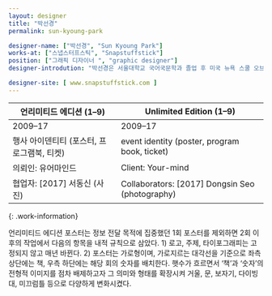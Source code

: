 ```yaml
---
layout: designer
title: "박선경"
permalink: sun-kyoung-park

designer-name: ["박선경", "Sun Kyoung Park"]
works-at: ["스냅스터프스틱", "Snapstuffstick"]
position: ["그래픽 디자이너 ", "graphic designer"]
designer-introdution: "박선경은 서울대학교 국어국문학과 졸업 후 미국 뉴욕 스쿨 오브 비주얼아트(SVA)에서 그래픽디자인 학사 과정을 마쳤다. 뉴욕 «에소퍼스»(ESOPUS) 매거진에서 그래픽 디자이너로 근무했으며 2010년부터 1년간 계간 «GRAPHIC»에서 프로젝트 에디터로 일한 바 있다. 2011년부터 2015년까지 디자인 스튜디오 하이파이를 공동 운영하면서 대구사진비엔날레 전시 디자인, 전주국제영화제 아이덴티티 등을 작업했다. 2009년부터 현재까지 언리미티드 에디션(서울아트북페어) 아트 디렉션과 그래픽 디자인을 맡고 있다. 현재 디자인 스튜디오 스냅스터프스틱(Snapstuffstick)을 운영한다."

designer-site: [ www.snapstuffstick.com ]
---
```


| 언리미티드 에디션 (1–9) | Unlimited Edition (1–9) |
|----------------|----------------|
| 2009–17 | 2009–17 |
| 행사 아이덴티티 (포스터, 프로그램북, 티켓) | event identity (poster, program book, ticket) |
| 의뢰인: 유어마인드 | Client: Your-mind |
| 협업자: [2017] 서동신 (사진) | Collaborators: [2017] Dongsin Seo (photography) |
{: .work-information}

언리미티드 에디션 포스터는 정보 전달 목적에 집중했던 1회 포스터를 제외하면 2회 이후의 작업에서 다음의 항목을 내적 규칙으로 삼았다. 1) 로고, 주제, 타이포그래피는 고정되지 않고 매년 바뀐다. 2) 포스터는 가로형이며, 가로지르는 대각선을 기준으로 좌측 상단에는 책, 우측 하단에는 해당 회의 숫자를 배치한다. 햇수가 흐르면서 ‘책’과 ‘숫자’의 전형적 이미지를 점차 배제하고자 그 의미와 형태를 확장시켜 거울, 문, 보자기, 다이빙대, 미끄럼틀 등으로 다양하게 변화시켰다. 
